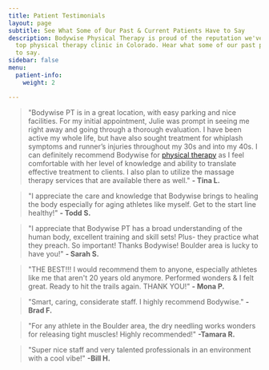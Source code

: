 ```yaml
---
title: Patient Testimonials
layout: page
subtitle: See What Some of Our Past & Current Patients Have to Say
description: Bodywise Physical Therapy is proud of the reputation we've built as a
  top physical therapy clinic in Colorado. Hear what some of our past patients have
  to say.
sidebar: false
menu:
  patient-info:
    weight: 2

---
```

> "Bodywise PT is in a great location, with easy parking and nice facilities. For my initial appointment, Julie was prompt in seeing me right away and going through a thorough evaluation. I have been active my whole life, but have also sought treatment for whiplash symptoms and runner’s injuries throughout my 30s and into my 40s. I can definitely recommend Bodywise for [physical therapy](/) as I feel comfortable with her level of knowledge and ability to translate effective treatment to clients. I also plan to utilize the massage therapy services that are available there as well." **- Tina L.**

> "I appreciate the care and knowledge that Bodywise brings to healing the body especially for aging athletes like myself. Get to the start line healthy!" **- Todd S.**

> "I appreciate that Bodywise PT has a broad understanding of the human body, excellent training and skill sets! Plus- they practice what they preach. So important! Thanks Bodywise! Boulder area is lucky to have you!" **- Sarah S.**

> "THE BEST!!! I would recommend them to anyone, especially athletes like me that aren't 20 years old anymore. Performed wonders & I felt great. Ready to hit the trails again. THANK YOU!" **- Mona P.**

> "Smart, caring, considerate staff. I highly recommend Bodywise." **- Brad F.**

> "For any athlete in the Boulder area, the dry needling works wonders for releasing tight muscles! Highly recommended!" **-Tamara R.**

> "Super nice staff and very talented professionals in an environment with a cool vibe!" **-Bill H.**